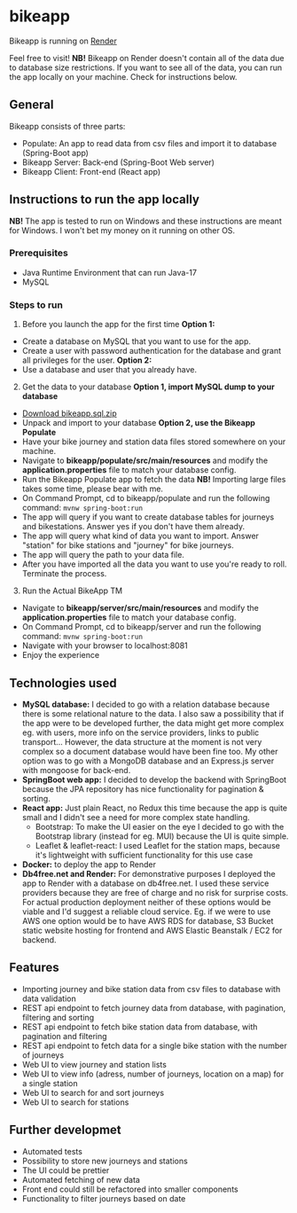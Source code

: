 # bikeapp

Bikeapp is running on [Render](www.myaddress.com)

Feel free to visit! **NB!** Bikeapp on Render doesn't contain all of the data due to database size restrictions. If you want to see all of the data, you can run the app locally on your machine. Check for instructions below.

## General

Bikeapp consists of three parts: 

- Populate: An app to read data from csv files and import it to database (Spring-Boot app)
- Bikeapp Server: Back-end (Spring-Boot Web server)
- Bikeapp Client: Front-end (React app)

## Instructions to run the app locally

**NB!** The app is tested to run on Windows and these instructions are meant for Windows. I won't bet my money on it running on other OS.

### Prerequisites

- Java Runtime Environment that can run Java-17
- MySQL

### Steps to run

1. Before you launch the app for the first time
**Option 1:**
- Create a database on MySQL that you want to use for the app.
- Create a user with password authentication for the database and grant all privileges for the user.
**Option 2:**
- Use a database and user that you already have.

2. Get the data to your database
**Option 1, import MySQL dump to your database**
- [Download bikeapp.sql.zip](https://drive.google.com/file/d/1vcsyir1gukQSPs7qvlf0K2hyHMJ-4jB1/view?usp=sharing)
- Unpack and import to your database
**Option 2, use the Bikeapp Populate**
- Have your bike journey and station data files stored somewhere on your machine.
- Navigate to **bikeapp/populate/src/main/resources** and modify the **application.properties** file to match your database config.
- Run the Bikeapp Populate app to fetch the data **NB!** Importing large files takes some time, please bear with me.
- On Command Prompt, cd to bikeapp/populate and run the following command: `mvnw spring-boot:run`
- The app will query if you want to create database tables for journeys and bikestations. Answer yes if you don't have them already.
- The app will query what kind of data you want to import. Answer "station" for bike stations and "journey" for bike journeys.
- The app will query the path to your data file.
- After you have imported all the data you want to use you're ready to roll. Terminate the process. 

3. Run the Actual BikeApp TM
- Navigate to **bikeapp/server/src/main/resources** and modify the **application.properties** file to match your database config.
- On Command Prompt, cd to bikeapp/server and run the following command: `mvnw spring-boot:run`
- Navigate with your browser to localhost:8081
- Enjoy the experience
      
## Technologies used
* **MySQL database:** I decided to go with a relation database because there is some relational nature to the data. I also saw a possibility that if the app were to be developed further, the data might get more complex eg. with users, more info on the service providers, links to public transport... However, the data structure at the moment is not very complex so a document database would have been fine too. My other option was to go with a MongoDB database and an Express.js server with mongoose for back-end. 
* **SpringBoot web app:** I decided to develop the backend with SpringBoot because the JPA repository has nice functionality for pagination & sorting.
* **React app:** Just plain React, no Redux this time because the app is quite small and I didn't see a need for more complex state handling.
    * Bootstrap: To make the UI easier on the eye I decided to go with the Bootstrap library (instead for eg. MUI) because the UI is quite simple.
    * Leaflet & leaflet-react: I used Leaflet for the station maps, because it's lightweight with sufficient functionality for this use case
* **Docker:** to deploy the app to Render
* **Db4free.net and Render:** For demonstrative purposes I deployed the app to Render with a database on db4free.net. I used these service providers because they are free of charge and no risk for surprise costs. For actual production deployment neither of these options would be viable and I'd suggest a reliable cloud service. Eg. if we were to use AWS one option would be to have AWS RDS for database, S3 Bucket static website hosting for frontend and AWS Elastic Beanstalk / EC2 for backend.

## Features
* Importing journey and bike station data from csv files to database with data validation
* REST api endpoint to fetch journey data from database, with pagination, filtering and sorting
* REST api endpoint to fetch bike station data from database, with pagination and filtering 
* REST api endpoint to fetch data for a single bike station with the number of journeys
* Web UI to view journey and station lists
* Web UI to view info (adress, number of journeys, location on a map) for a single station
* Web UI to search for and sort journeys
* Web UI to search for stations

## Further developmet
* Automated tests
* Possibility to store new journeys and stations
* The UI could be prettier
* Automated fetching of new data
* Front end could still be refactored into smaller components
* Functionality to filter journeys based on date
